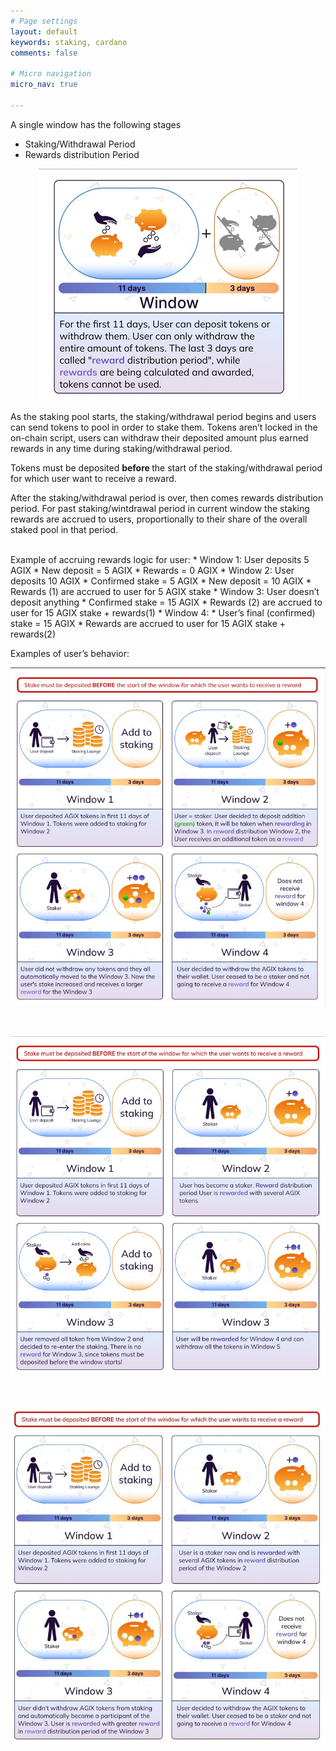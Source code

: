 ```yaml
---
# Page settings
layout: default
keywords: staking, cardano
comments: false

# Micro navigation
micro_nav: true

---
```


A single window has the following stages
* Staking/Withdrawal Period
* Rewards distribution Period

<p align="center">
  <img src="./window.jpg"></img>
</p>

As the staking pool starts, the staking/withdrawal period begins and users can send tokens to pool in order to stake them. Tokens aren’t locked in the on-chain script, users can withdraw their deposited amount plus earned rewards in any time during staking/withdrawal period.

Tokens must be deposited <b> before </b> the start of the staking/withdrawal period for which user want to receive a reward.

After the staking/withdrawal period is over, then comes rewards distribution period. For past staking/wintdrawal period in current window the staking rewards are accrued to users, proportionally to their share of the overall staked pool in that period.

<br>
  Example of accruing rewards logic for user:
  * Window 1: User deposits 5 AGIX
    * New deposit = 5 AGIX
    * Rewards = 0 AGIX
  * Window 2: User deposits 10 AGIX
    * Confirmed stake  = 5 AGIX
    * New deposit = 10 AGIX
    * Rewards (1) are accrued to user for 5 AGIX stake
  * Window 3: User doesn’t deposit anything
    * Confirmed stake = 15 AGIX
    * Rewards (2) are accrued to user for 15 AGIX stake + rewards(1)
  * Window 4:
    * User’s final (confirmed) stake = 15 AGIX
    * Rewards are accrued to user for 15 AGIX stake + rewards(2)
<br>

Examples of user’s behavior:
<p align="center">
  <img src="./window1.jpg"></img>
</p>
<br>
<p align="center">
  <img src="./window2.jpg"></img>
</p>
<br>
<p align="center">
  <img src="./window3.jpg"></img>
</p>

